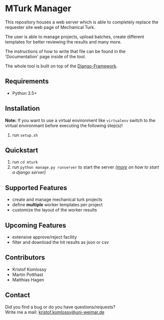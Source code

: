 # MTurk Manager
This repository houses a web server which is able to completely replace the requester site web page of Mechanical Turk.

The user is able to manage projects, upload batches, create different templates for better reviewing the results and many more.

The instructions of how to write that file can be found in the 'Documentation' page inside of the tool.  

The whole tool is built on top of the [Django-Framework](https://www.djangoproject.com/).  

## Requirements
* Python 3.5+

## Installation
**Note:** If you want to use a virtual environment like `virtualenv` switch to the virtual environmant before executing the following step(s)!

1. run `setup.sh`

## Quickstart
1. run `cd mturk`
2. run `python manage.py runserver` to start the server _([more](https://docs.djangoproject.com/en/1.10/ref/django-admin/#django-admin-runserver) on how to start a django server)_

## Supported Features
* create and manage mechanical turk projects
* define **multiple** worker templates per project
* customize the layout of the worker results

## Upcoming Features
* extensive approve/reject facility
* filter and download the hit results as json or csv

## Contributors
* Kristof Komlossy
* Martin Potthast
* Matthias Hagen

## Contact
Did you find a bug or do you have questions/requests?  
Write me a mail: kristof.komlossy@uni-weimar.de